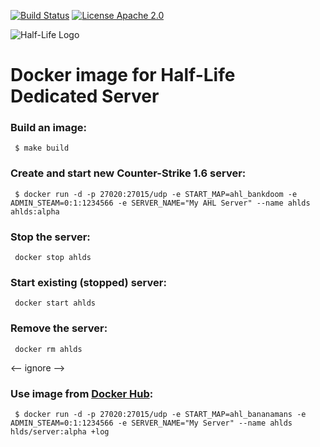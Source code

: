 [![Build Status](https://travis-ci.org/artem-panchenko/counter-strike-docker.svg?branch=master)](https://travis-ci.org/artem-panchenko/counter-strike-docker)
[![License Apache 2.0](https://goo.gl/joRzTI)](https://github.com/artem-panchenko/counter-strike-docker/blob/master/LICENSE)

![Half-Life Logo](https://upload.wikimedia.org/wikipedia/en/5/5e/Action_Half-life_logo.png)

# Docker image for Half-Life Dedicated Server

### Build an image:

```
 $ make build
```

### Create and start new Counter-Strike 1.6 server:

```
 $ docker run -d -p 27020:27015/udp -e START_MAP=ahl_bankdoom -e ADMIN_STEAM=0:1:1234566 -e SERVER_NAME="My AHL Server" --name ahlds ahlds:alpha
```

### Stop the server:

```
 docker stop ahlds
```

### Start existing (stopped) server:

```
 docker start ahlds
```

### Remove the server:

```
 docker rm ahlds
```

<-- ignore -->
### Use image from [Docker Hub](https://hub.docker.com/r/hlds/server/):

```
 $ docker run -d -p 27020:27015/udp -e START_MAP=ahl_bananamans -e ADMIN_STEAM=0:1:1234566 -e SERVER_NAME="My Server" --name ahlds hlds/server:alpha +log
```
